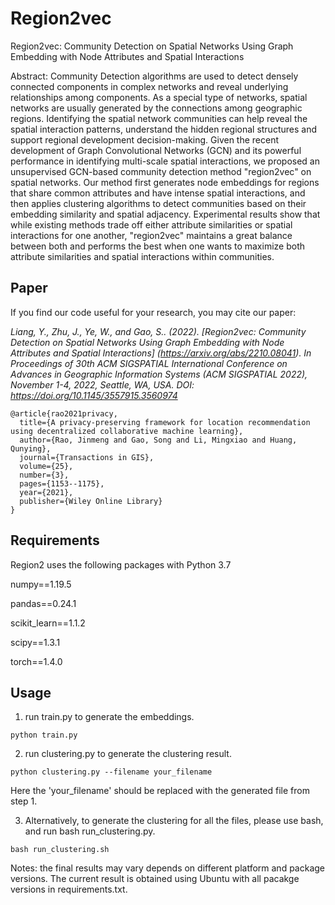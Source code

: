 # Region2vec

Region2vec: Community Detection on Spatial Networks Using Graph Embedding with Node Attributes and Spatial Interactions


Abstract: 
Community Detection algorithms are used to detect densely connected components in complex networks and reveal underlying relationships among components. As a special type of networks, spatial networks are usually generated by the connections among geographic regions. Identifying the spatial network communities can help reveal the spatial interaction patterns, understand the hidden regional structures and support regional development decision-making. Given the recent development of Graph Convolutional Networks (GCN) and its powerful performance in identifying multi-scale spatial interactions, we proposed an unsupervised GCN-based community detection method "region2vec" on spatial networks. Our method first generates node embeddings for regions that share common attributes and have intense spatial interactions, and then applies clustering algorithms to detect communities based on their embedding similarity and spatial adjacency. Experimental results show that while existing methods trade off either attribute similarities or spatial interactions for one another, "region2vec" maintains a great balance between both and performs the best when one wants to maximize both attribute similarities and spatial interactions within communities.


## Paper

If you find our code useful for your research, you may cite our paper:

*Liang, Y., Zhu, J., Ye, W., and Gao, S.\. (2022). [Region2vec: Community Detection on Spatial Networks Using Graph Embedding with Node Attributes and Spatial Interactions] (https://arxiv.org/abs/2210.08041). In Proceedings of 30th ACM SIGSPATIAL International Conference on Advances in Geographic Information Systems
(ACM SIGSPATIAL 2022), November 1-4, 2022, Seattle, WA, USA. DOI: https://doi.org/10.1145/3557915.3560974* 


```
@article{rao2021privacy,
  title={A privacy-preserving framework for location recommendation using decentralized collaborative machine learning},
  author={Rao, Jinmeng and Gao, Song and Li, Mingxiao and Huang, Qunying},
  journal={Transactions in GIS},
  volume={25},
  number={3},
  pages={1153--1175},
  year={2021},
  publisher={Wiley Online Library}
}
```

## Requirements

Region2 uses the following packages with Python 3.7

numpy==1.19.5

pandas==0.24.1

scikit_learn==1.1.2

scipy==1.3.1

torch==1.4.0



## Usage

1. run train.py to generate the embeddings.
```
python train.py
```
2. run clustering.py to generate the clustering result. 

```
python clustering.py --filename your_filename
```
Here the 'your_filename' should be replaced with the generated file from step 1.

3. Alternatively, to generate the clustering for all the files, please use bash, and run bash run_clustering.py.

```
bash run_clustering.sh 
```
Notes: the final results may vary depends on different platform and package versions.
The current result is obtained using Ubuntu with all pacakge versions in requirements.txt. 
